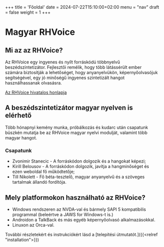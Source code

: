 +++
title = 'Főoldal'
date = 2024-07-22T15:10:00+02:00
menu = "nav"
draft = false
weight = 1
+++

# Magyar RHVoice

## Mi az az RHVoice?

Az RHVoice egy ingyenes és nyílt forráskódú többnyelvű beszédszintetizátor.
Fejlesztői remélik, hogy több látássérült ember számára biztosítják a lehetőséget, hogy anyanyelvükön, képernyőolvasójuk segítségével, egy jó minőségű ingyenes szintetizált hangot használhassanak olvasásra.

[Az RHVoice hivatalos honlapja](https://rhvoice.org)

## A beszédszintetizátor magyar nyelven is elérhető

Több hónapnyi kemény munka, próbálkozás és kudarc után csapatunk büszkén mutatja be az RHVoice magyar nyelvi modulját, valamint több magyar hangot.

### Csapatunk

* Zvonimir Stanecic - A forráskódon dolgozik és a hangokat képezi;
* Kirill Belousov - A forráskódon dolgozik, javítja a hangminőséget és ezen weboldal fő működtetője;
* Till Nikolett - Fő béta-tesztelő, magyar anyanyelvű és a szöveges tartalmak állandó fordítója.

## Mely platformokon használható az RHVoice?

* Windows rendszeren az NVDA-val és bármely SAPI 5 kompatibilis programmal (beleértve a JAWS for Windows-t is.)
* Androidon a TalkBack és más egyéb képernyőolvasó alkalmazásokkal.
* Linuxon az Orca-val.

További részletekért és instrukciókért lásd a [telepítési útmutatót.]({{<relref "installation">}})
